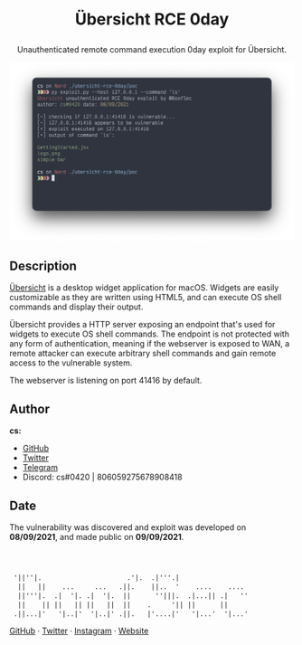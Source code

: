 # <p align="center">Übersicht RCE 0day</p>
<p align="center">Unauthenticated remote command execution 0day exploit for Übersicht.</p>

![screenshot](https://raw.githubusercontent.com/BoofSec/Ubersicht-rce-0day/main/poc/screenshot.png)

## Description
[Übersicht](https://tracesof.net/uebersicht/) is a desktop widget application for macOS. Widgets are easily customizable as they are written using HTML5, and can execute OS shell commands and display their output.

Übersicht provides a HTTP server exposing an endpoint that's used for widgets to execute OS shell commands. The endpoint is not protected with any form of authentication, meaning if the webserver is exposed to WAN, a remote attacker can execute arbitrary shell commands and gain remote access to the vulnerable system.

The webserver is listening on port 41416 by default.


## Author

**cs:**
- [GitHub](https://github.com/ecriminal)
- [Twitter](https://twitter.com/elordcs)
- [Telegram](https://t.me/erapist)
- Discord: cs#0420 | 806059275678908418

## Date

The vulnerability was discovered and exploit was developed on **08/09/2021**, and made public on **09/09/2021**.

#

```

 '||''|.                     .'|.  .|'''.|                  
  ||   ||    ...     ...   .||.    ||..  '    ....    ....  
  ||'''|.  .|  '|. .|  '|.  ||      ''|||.  .|...|| .|   '' 
  ||    || ||   || ||   ||  ||    .     '|| ||      ||      
 .||...|'   '|..|'  '|..|' .||.   |'....|'   '|...'  '|...' 

```
[GitHub](https://github.com/boofsec) · [Twitter](https://twitter.com/boofsec) · [Instagram](https://instagram.com/boofsec) · [Website](https://zeroday.lol/)
